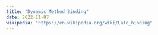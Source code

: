 ```yaml
---
title: "Dynamic Method Binding"
date: 2022-11-07
wikipedia: "https://en.wikipedia.org/wiki/Late_binding"
---
```


